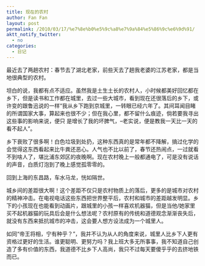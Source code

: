 ```yaml
---
title: 现在的农村
author: Fan Fan
layout: post
permalink: /2010/03/17/%e7%8e%b0%e5%9c%a8%e7%9a%84%e5%86%9c%e6%9d%91/
aktt_notify_twitter:
  - no
categories:
  - 日记
---
```

最近去了两趟农村：春节去了湖北老家，前些天去了趟我老婆的江苏老家，都是当地很典型的农村。

坦白的说，我都有点不适应。虽然我是土生土长的农村人，小时候都美好回忆都在乡下，但是读书和工作都在城里，去过一些大城市，看到现在还很落后的乡下，或许变的跟鲁迅说的一样“我从乡下跑到京城里，一转眼已经六年了。其间耳闻目睹的所谓国家大事，算起来也很不少；但在我心里，都不留什么痕迹，倘若要我寻出这些事的影响来说，便只 是增长了我的坏脾气，&#8211;老实说，便是教我一天比一天的看不起人”。

乡下衰败了很多啊！白色垃圾到处扔，这种东西真的是常年都不降解，搞过化学的会觉得这东西看起来比牛粪还恶心。人气也不比以前了，春节还热闹点，一过就看不到啥人了，堪比浦东郊区的夜晚啊。现在农村晚上一般都通电了，可是没有说话的声音，白质灯泡到了晚上感觉孤零零的。

回到上海的东昌路，车水马龙，恍如隔世。

城乡间的差距很大啊！这个差距不仅只是农村物质上的落后，更多的是城市对农村的精神冲击。在电视电话这些东西把世界整平后，农村和城市的差距越发明显。乡下的小孩现在也能看到动画片，跟城里的小孩一样喜欢机器猫，但是当他/她家里买不起机器猫的玩具后会是什么想法呢？农村原有的传统和道德观念渐渐丧失后，就没有东西来抵抗城市的冲击，这会要人想方设法成为一个城里人。

如同“帝王将相，宁有种乎？”，我并不认为从人的角度来说，城里人比乡下人更有资格过更好的生活。谁更聪明、更努力吗？我上班大多无所事事，我不知道自己创造了多有价值的东西，我道德不比乡下人高尚，我只不过每天要傻乎乎的去挤地铁而已。
